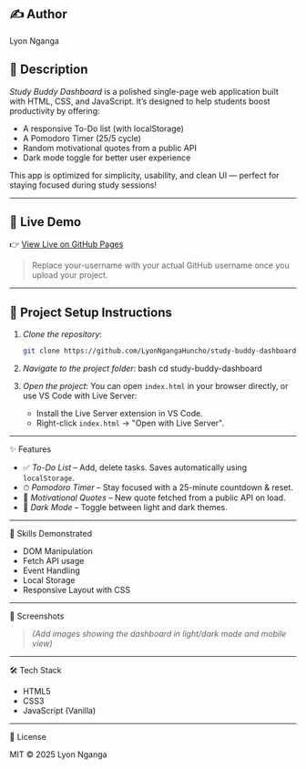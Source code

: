 
## ✍ Author
Lyon Nganga

## 📘 Description
*Study Buddy Dashboard* is a polished single-page web application built with HTML, CSS, and JavaScript. It’s designed to help students boost productivity by offering:

- A responsive To-Do list (with localStorage)
- A Pomodoro Timer (25/5 cycle)
- Random motivational quotes from a public API
- Dark mode toggle for better user experience

This app is optimized for simplicity, usability, and clean UI — perfect for staying focused during study sessions!

---

## 🚀 Live Demo
👉 [View Live on GitHub Pages](https://LyonNgangaHuncho.github.io/study-buddy-dashboard/)

> Replace your-username with your actual GitHub username once you upload your project.

---

## 📁 Project Setup Instructions

1. *Clone the repository*:
   ```bash
   git clone https://github.com/LyonNgangaHuncho/study-buddy-dashboard.git 

2. *Navigate to the project folder*:
   bash
   cd study-buddy-dashboard
   

3. *Open the project*:
   You can open `index.html` in your browser directly, or use VS Code with Live Server:
   - Install the Live Server extension in VS Code.
   - Right-click `index.html` → "Open with Live Server".

---

✨ Features

- ✅ *To-Do List* – Add, delete tasks. Saves automatically using `localStorage`.
- ⏱ *Pomodoro Timer* – Stay focused with a 25-minute countdown & reset.
- 💬 *Motivational Quotes* – New quote fetched from a public API on load.
- 🌙 *Dark Mode* – Toggle between light and dark themes.

---

🧠 Skills Demonstrated

- DOM Manipulation
- Fetch API usage
- Event Handling
- Local Storage
- Responsive Layout with CSS

---

📸 Screenshots

> *(Add images showing the dashboard in light/dark mode and mobile view)*

---

🛠 Tech Stack

- HTML5
- CSS3
- JavaScript (Vanilla)

---

📄 License

MIT © 2025 Lyon Nganga